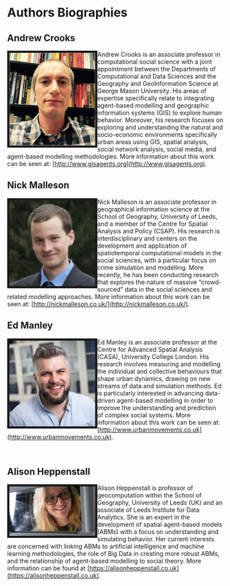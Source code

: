 # Authors Biographies

## Andrew Crooks


<img align="left" src="./Images/Andrew1.png" alt="A picture of the Andrew" width="200" border="5" /> Andrew Crooks is an associate professor in computational social science with a joint appointment between the Departments of Computational and Data Sciences and the Geography and GeoInformation Science at George Mason University. His areas of expertise specifically relate to integrating agent-based modelling and geographic information systems (GIS) to explore human behavior. Moreover, his research focuses on exploring and understanding the natural and socio-economic environments specifically urban areas using GIS, spatial analysis, social network analysis, social media, and agent-based modelling methodologies. More information about this work can be seen at: [http://www.gisagents.org](http://www.gisagents.org).



## Nick Malleson
<img align="left" src="./Images/nick.jpg" alt="A picture of the Nick" width="200" border="5" /> Nick Malleson is an associate professor in geographical information science at the School of Geography, University of Leeds, and a member of the Centre for Spatial Analysis and Policy (CSAP). His research is interdisciplinary and centers on the development and application of spatiotemporal computational models in the social sciences, with a particular focus on crime simulation and modelling. More recently, he has been conducting research that explores the nature of massive “crowd-sourced” data in the social sciences and related modelling approaches. More information about this work can be seen at: [http://nickmalleson.co.uk/](http://nickmalleson.co.uk/). 



## Ed Manley
<img align="left" src="./Images/Ed.jpg" alt="A picture of the Ed" width="200" border="5" /> Ed Manley is an associate professor at the Centre for Advanced Spatial Analysis (CASA), University College London. His research involves measuring and modelling the individual and collective behaviours that shape urban dynamics, drawing on new streams of data and simulation methods. Ed is particularly interested in advancing data-driven agent-based modelling in order to improve the understanding and prediction of complex social systems. More information about this work can be seen at: [http://www.urbanmovements.co.uk](http://www.urbanmovements.co.uk).


&nbsp;


## Alison Heppenstall
<img align="left" src="./Images/alison.png" alt="A picture of the Alison" width="200" border="5" /> Alison Heppenstall is professor of geocomputation within the School of Geography, University of Leeds (UK) and an associate of Leeds Institute for Data Analytics. She is an expert in the development of spatial agent-based models (ABMs) with a focus on understanding and simulating behavior. Her current interests are concerned with linking ABMs to artificial intelligence and machine learning methodologies, the role of Big Data in creating more robust ABMs, and the relationship of agent-based modelling to social theory. More information can be found at [https://alisonheppenstall.co.uk](https://alisonheppenstall.co.uk). 
